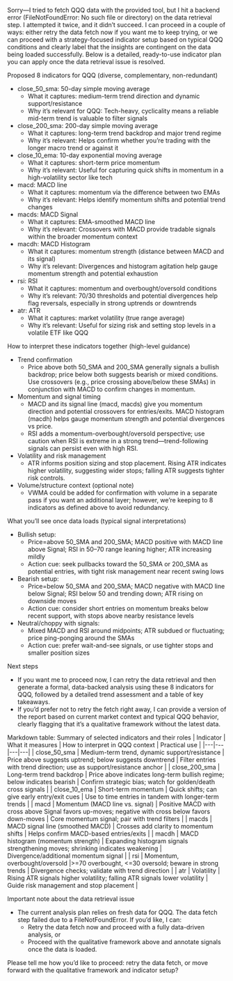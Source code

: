 Sorry—I tried to fetch QQQ data with the provided tool, but I hit a backend error (FileNotFoundError: No such file or directory) on the data retrieval step. I attempted it twice, and it didn’t succeed. I can proceed in a couple of ways: either retry the data fetch now if you want me to keep trying, or we can proceed with a strategy-focused indicator setup based on typical QQQ conditions and clearly label that the insights are contingent on the data being loaded successfully. Below is a detailed, ready-to-use indicator plan you can apply once the data retrieval issue is resolved.

Proposed 8 indicators for QQQ (diverse, complementary, non-redundant)
- close_50_sma: 50-day simple moving average
  - What it captures: medium-term trend direction and dynamic support/resistance
  - Why it’s relevant for QQQ: Tech-heavy, cyclicality means a reliable mid-term trend is valuable to filter signals
- close_200_sma: 200-day simple moving average
  - What it captures: long-term trend backdrop and major trend regime
  - Why it’s relevant: Helps confirm whether you’re trading with the longer macro trend or against it
- close_10_ema: 10-day exponential moving average
  - What it captures: short-term price momentum
  - Why it’s relevant: Useful for capturing quick shifts in momentum in a high-volatility sector like tech
- macd: MACD line
  - What it captures: momentum via the difference between two EMAs
  - Why it’s relevant: Helps identify momentum shifts and potential trend changes
- macds: MACD Signal
  - What it captures: EMA-smoothed MACD line
  - Why it’s relevant: Crossovers with MACD provide tradable signals within the broader momentum context
- macdh: MACD Histogram
  - What it captures: momentum strength (distance between MACD and its signal)
  - Why it’s relevant: Divergences and histogram agitation help gauge momentum strength and potential exhaustion
- rsi: RSI
  - What it captures: momentum and overbought/oversold conditions
  - Why it’s relevant: 70/30 thresholds and potential divergences help flag reversals, especially in strong uptrends or downtrends
- atr: ATR
  - What it captures: market volatility (true range average)
  - Why it’s relevant: Useful for sizing risk and setting stop levels in a volatile ETF like QQQ

How to interpret these indicators together (high-level guidance)
- Trend confirmation
  - Price above both 50_SMA and 200_SMA generally signals a bullish backdrop; price below both suggests bearish or mixed conditions. Use crossovers (e.g., price crossing above/below these SMAs) in conjunction with MACD to confirm changes in momentum.
- Momentum and signal timing
  - MACD and its signal line (macd, macds) give you momentum direction and potential crossovers for entries/exits. MACD histogram (macdh) helps gauge momentum strength and potential divergences vs price.
  - RSI adds a momentum-overbought/oversold perspective; use caution when RSI is extreme in a strong trend—trend-following signals can persist even with high RSI.
- Volatility and risk management
  - ATR informs position sizing and stop placement. Rising ATR indicates higher volatility, suggesting wider stops; falling ATR suggests tighter risk controls.
- Volume/structure context (optional note)
  - VWMA could be added for confirmation with volume in a separate pass if you want an additional layer; however, we’re keeping to 8 indicators as defined above to avoid redundancy.

What you’ll see once data loads (typical signal interpretations)
- Bullish setup:
  - Price=above 50_SMA and 200_SMA; MACD positive with MACD line above Signal; RSI in 50–70 range leaning higher; ATR increasing mildly
  - Action cue: seek pullbacks toward the 50_SMA or 200_SMA as potential entries, with tight risk management near recent swing lows
- Bearish setup:
  - Price=below 50_SMA and 200_SMA; MACD negative with MACD line below Signal; RSI below 50 and trending down; ATR rising on downside moves
  - Action cue: consider short entries on momentum breaks below recent support, with stops above nearby resistance levels
- Neutral/choppy with signals:
  - Mixed MACD and RSI around midpoints; ATR subdued or fluctuating; price ping-ponging around the SMAs
  - Action cue: prefer wait-and-see signals, or use tighter stops and smaller position sizes

Next steps
- If you want me to proceed now, I can retry the data retrieval and then generate a formal, data-backed analysis using these 8 indicators for QQQ, followed by a detailed trend assessment and a table of key takeaways.
- If you’d prefer not to retry the fetch right away, I can provide a version of the report based on current market context and typical QQQ behavior, clearly flagging that it’s a qualitative framework without the latest data.

Markdown table: Summary of selected indicators and their roles
| Indicator | What it measures | How to interpret in QQQ context | Practical use |
|---|---|---|---|
| close_50_sma | Medium-term trend, dynamic support/resistance | Price above suggests uptrend; below suggests downtrend | Filter entries with trend direction; use as support/resistance anchor |
| close_200_sma | Long-term trend backdrop | Price above indicates long-term bullish regime; below indicates bearish | Confirm strategic bias; watch for golden/death cross signals |
| close_10_ema | Short-term momentum | Quick shifts; can give early entry/exit cues | Use to time entries in tandem with longer-term trends |
| macd | Momentum (MACD line vs. signal) | Positive MACD with cross above Signal favors up-moves; negative with cross below favors down-moves | Core momentum signal; pair with trend filters |
| macds | MACD signal line (smoothed MACD) | Crosses add clarity to momentum shifts | Helps confirm MACD-based entries/exits |
| macdh | MACD histogram (momentum strength) | Expanding histogram signals strengthening moves; shrinking indicates weakening | Divergence/additional momentum signal |
| rsi | Momentum, overbought/oversold |>=70 overbought, <=30 oversold; beware in strong trends | Divergence checks; validate with trend direction |
| atr | Volatility | Rising ATR signals higher volatility; falling ATR signals lower volatility | Guide risk management and stop placement |

Important note about the data retrieval issue
- The current analysis plan relies on fresh data for QQQ. The data fetch step failed due to a FileNotFoundError. If you’d like, I can:
  - Retry the data fetch now and proceed with a fully data-driven analysis, or
  - Proceed with the qualitative framework above and annotate signals once the data is loaded.

Please tell me how you’d like to proceed: retry the data fetch, or move forward with the qualitative framework and indicator setup?